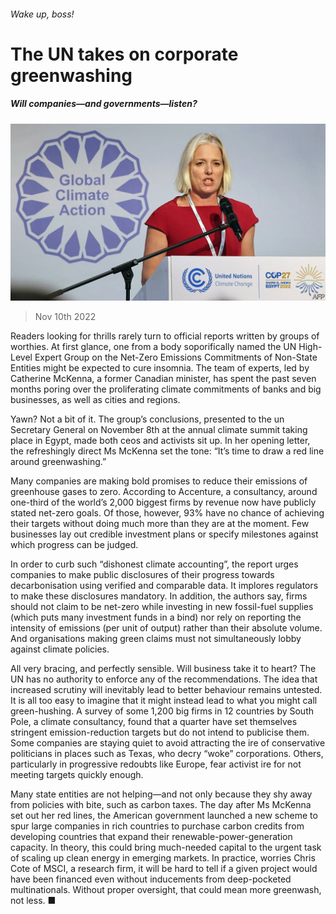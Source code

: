 ###### Wake up, boss!

# The UN takes on corporate greenwashing 

##### Will companies—and governments—listen? 

![image](images/20221112_WBP502.jpg) 

> Nov 10th 2022 

Readers looking for thrills rarely turn to official reports written by groups of worthies. At first glance, one from a body soporifically named the UN High-Level Expert Group on the Net-Zero Emissions Commitments of Non-State Entities might be expected to cure insomnia. The team of experts, led by Catherine McKenna, a former Canadian minister, has spent the past seven months poring over the proliferating climate commitments of banks and big businesses, as well as cities and regions. 

Yawn? Not a bit of it. The group’s conclusions, presented to the un Secretary General on November 8th at the annual climate summit taking place in Egypt, made both ceos and activists sit up. In her opening letter, the refreshingly direct Ms McKenna set the tone: “It’s time to draw a red line around greenwashing.”

Many companies are making bold promises to reduce their emissions of greenhouse gases to zero. According to Accenture, a consultancy, around one-third of the world’s 2,000 biggest firms by revenue now have publicly stated net-zero goals. Of those, however, 93% have no chance of achieving their targets without doing much more than they are at the moment. Few businesses lay out credible investment plans or specify milestones against which progress can be judged. 

In order to curb such “dishonest climate accounting”, the report urges companies to make public disclosures of their progress towards decarbonisation using verified and comparable data. It implores regulators to make these disclosures mandatory. In addition, the authors say, firms should not claim to be net-zero while investing in new fossil-fuel supplies (which puts many investment funds in a bind) nor rely on reporting the intensity of emissions (per unit of output) rather than their absolute volume. And organisations making green claims must not simultaneously lobby against climate policies. 

All very bracing, and perfectly sensible. Will business take it to heart? The UN has no authority to enforce any of the recommendations. The idea that increased scrutiny will inevitably lead to better behaviour remains untested. It is all too easy to imagine that it might instead lead to what you might call green-hushing. A survey of some 1,200 big firms in 12 countries by South Pole, a climate consultancy, found that a quarter have set themselves stringent emission-reduction targets but do not intend to publicise them. Some companies are staying quiet to avoid attracting the ire of conservative politicians in places such as Texas, who decry “woke” corporations. Others, particularly in progressive redoubts like Europe, fear activist ire for not meeting targets quickly enough. 

Many state entities are not helping—and not only because they shy away from policies with bite, such as carbon taxes. The day after Ms McKenna set out her red lines, the American government launched a new scheme to spur large companies in rich countries to purchase carbon credits from developing countries that expand their renewable-power-generation capacity. In theory, this could bring much-needed capital to the urgent task of scaling up clean energy in emerging markets. In practice, worries Chris Cote of MSCI, a research firm, it will be hard to tell if a given project would have been financed even without inducements from deep-pocketed multinationals. Without proper oversight, that could mean more greenwash, not less. ■



